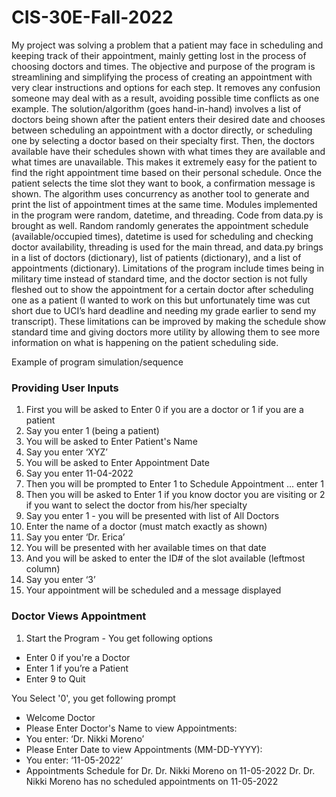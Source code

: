 # CIS-30E-Fall-2022

My project was solving a problem that a patient may face in scheduling and keeping track of their appointment, mainly getting lost in the process of choosing doctors and times. The objective and purpose of the program is streamlining and simplifying the process of creating an appointment with very clear instructions and options for each step. It removes any confusion someone may deal with as a result, avoiding possible time conflicts as one example. The solution/algorithm (goes hand-in-hand) involves a list of doctors being shown after the patient enters their desired date and chooses between scheduling an appointment with a doctor directly, or scheduling one by selecting a doctor based on their specialty first. Then, the doctors available have their schedules shown with what times they are available and what times are unavailable. This makes it extremely easy for the patient to find the right appointment time based on their personal schedule. Once the patient selects the time slot they want to book, a confirmation message is shown. 
The algorithm uses concurrency as another tool to generate and print the list of appointment times at the same time. Modules implemented in the program were random, datetime, and threading. Code from data.py is brought as well. Random randomly generates the appointment schedule (available/occupied times), datetime is used for scheduling and checking doctor availability, threading is used for the main thread, and data.py brings in a list of doctors (dictionary), list of patients (dictionary), and a list of appointments (dictionary). 
Limitations of the program include times being in military time instead of standard time, and the doctor section is not fully fleshed out to show the appointment for a certain doctor after scheduling one as a patient (I wanted to work on this but unfortunately time was cut short due to UCI’s hard deadline and needing my grade earlier to send my transcript). These limitations can be improved by making the schedule show standard time and giving doctors more utility by allowing them to see more information on what is happening on the patient scheduling side. 



Example of program simulation/sequence
### Providing User Inputs
1. First you will be asked to Enter 0 if you are a doctor or 1 if you are a patient
2. Say you enter 1 (being a patient)
3. You will be asked to Enter Patient's Name
4. Say you enter ‘XYZ’
5. You will be asked to Enter Appointment Date
6. Say you enter 11-04-2022
7. Then you will be prompted to Enter 1 to Schedule Appointment ... enter 1
8. Then you will be asked to Enter 1 if you know doctor you are visiting or 2 if you want to select the doctor from his/her specialty
9. Say you enter 1 - you will be presented with list of All Doctors
10. Enter the name of a doctor (must match exactly as shown)
11. Say you enter ‘Dr. Erica’
12. You will be presented with her available times on that date
13. And you will be asked to enter the ID# of the slot available (leftmost column)
14. Say you enter ‘3’
15. Your appointment will be scheduled and a message displayed
### Doctor Views Appointment
1. Start the Program - You get following options
* Enter 0 if you're a Doctor
* Enter 1 if you’re a Patient
* Enter 9 to Quit

You Select '0', you get following prompt

* Welcome Doctor
* Please Enter Doctor's Name to view Appointments:
* You enter: ‘Dr. Nikki Moreno’
* Please Enter Date to view Appointments (MM-DD-YYYY):
* You enter: ‘11-05-2022’
* Appointments Schedule for Dr. Dr. Nikki Moreno on 11-05-2022
Dr. Dr. Nikki Moreno has no scheduled appointments on 11-05-2022
